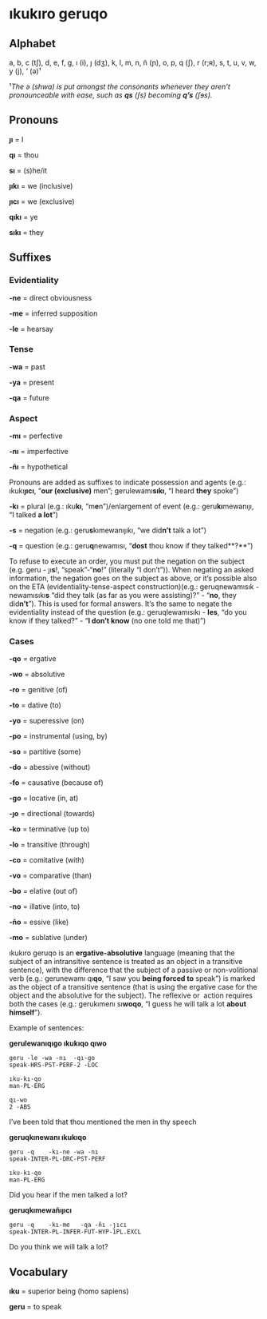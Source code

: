 # ıkukıro geruqo

## Alphabet

a, b, c (tʃ), d, e, f, g, ı (i), ȷ (dʒ), k, l, m, n, ñ (ɲ), o, p, q (ʃ), r (r;ʀ), s, t, u, v, w, y (j), ’ (ə)¹

¹*The ə (shwa) is put amongst the consonants whenever they aren’t pronounceable with ease, such as **qs** (ʃs) becoming **q’s** (ʃɘs).*

## Pronouns

**ȷı** = I

**qı** = thou

**sı** = (s)he/it

**ȷıkı** = we (inclusive)

**ȷıcı** = we (exclusive)

**qıkı** = ye

**sıkı** = they

## Suffixes

### Evidentiality

**-ne** = direct obviousness

**-me** = inferred supposition

**-le** = hearsay

### Tense

**-wa** = past

**-ya** = present

**-qa** = future

### Aspect

**-mı** = perfective

**-nı** = imperfective

**-ñı** = hypothetical

Pronouns are added as suffixes to indicate possession and agents (e.g.: ıkukı**ȷıcı**, “**our (exclusive)** men”; gerulewamı**sıkı**, “I heard **they** spoke”)

**-kı** = plural (e.g.: ıku**kı**, “m**e**n”)/enlargement of event (e.g.: geru**kı**mewanıȷı, “I talked **a lot**”)


**-s** = negation (e.g.: geru**s**kımewanıȷıkı, “we did**n’t** talk a lot”)


**-q** = question (e.g.: geru**q**newamısı, “**dost** thou know if they talked**?**”)

To refuse to execute an order, you must put the negation on the subject (e.g. geru - ȷı**s**!, “speak”-“**no**!” (literally “I don’t”)). When negating an asked information, the negation goes on the subject as above, or it’s possible also on the ETA (evidentiality-tense-aspect construction)(e.g.: geruqnewamısık - newamısıkı**s** “did they talk (as far as you were assisting)?” - “**no**, they did**n’t**”). This is used for formal answers. 
It’s the same to negate the evidentiality instead of the question (e.g.: geruqlewamısıkı - **les**, “do you know if they talked?” - “**I don’t know** (no one told me that)”)

### Cases

**-qo** = ergative

**-wo** = absolutive

**-ro** = genitive (of)

**-to** = dative (to)

**-yo** = superessive (on)

**-po** = instrumental (using, by)

**-so** = partitive (some)

**-do** = abessive (without)

**-fo** = causative (because of)

**-go** = locative (in, at)

**-ȷo** = directional (towards)

**-ko** = terminative (up to)

**-lo** = transitive (through)

**-co** = comitative (with)

**-vo** = comparative (than)

**-bo** = elative (out of)

**-no** = illative (into, to)

**-ño** = essive (like)

**-mo** = sublative (under)

ıkukıro geruqo is an **ergative-absolutive** language (meaning that the subject of an intransitive sentence is treated as an object in a transitive sentence), with the difference that the subject of a passive or non-volitional verb (e.g.: gerunewamı qı**qo**, “I saw you **being forced to** speak”) is marked as the object of a transitive sentence (that is using the ergative case for the object and the absolutive for the subject). The reflexive or  action requires both the cases (e.g.: gerukımenı sı**woqo**, “I guess he will talk a lot **about himself**”).

Example of sentences:

**gerulewanıqıgo ıkukıqo qıwo**

```
geru -le -wa -nı  -qı-go
speak-HRS-PST-PERF-2 -LOC

ıku-kı-qo
man-PL-ERG

qı-wo
2 -ABS
```

I’ve been told that thou mentioned the men in thy speech

**geruqkınewanı ıkukıqo**

```
geru -q    -kı-ne -wa -nı
speak-INTER-PL-DRC-PST-PERF

ıku-kı-qo
man-PL-ERG
```

Did you hear if the men talked a lot?

**geruqkımewañıȷıcı**
```
geru -q    -kı-me   -qa -ñı -ȷıcı
speak-INTER-PL-INFER-FUT-HYP-1PL.EXCL
```

Do you think we will talk a lot?

## Vocabulary

**ıku** = superior being (homo sapiens)

**geru** = to speak
